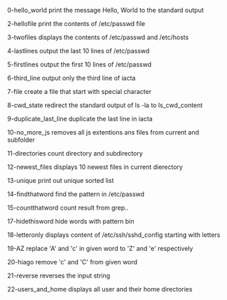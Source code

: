 0-hello_world print the message Hello, World to the standard output

2-hellofile print the contents of /etc/passwd file

3-twofiles displays the contents of /etc/passwd and /etc/hosts

4-lastlines output the last 10 lines of /etc/passwd

5-firstlines output the first 10 lines of /etc/passwd

6-third_line output only the third line of iacta

7-file create a file that start with special character

8-cwd_state redirect the standard output of ls -la to ls_cwd_content

9-duplicate_last_line duplicate the last line in iacta

10-no_more_js removes all js extentions ans files from current and subfolder

11-directories count directory and subdirectory

12-newest_files displays 10 newest files in current dierectory

13-unique print out unique sorted list 

14-findthatword find the pattern in /etc/passwd

15-countthatword count result from grep..

17-hidethisword hide words with pattern bin

18-letteronly displays content of /etc/ssh/sshd_config starting with letters

19-AZ replace 'A' and 'c' in given word to 'Z' and 'e' respectively

20-hiago remove 'c' and 'C' from given word

21-reverse reverses the input string

22-users_and_home displays all user and their home directories

